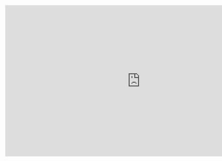 <p data-ke-size="size16">&nbsp;</p>
<figure data-ke-type="video" data-ke-style="alignCenter" data-video-host="kakaotv" data-video-url="https://tv.kakao.com/v/447909427" data-video-thumbnail="https://scrap.kakaocdn.net/dn/bIlG7g/hyWvRSogZQ/8Oqkcq7jsu3ThdbAiaACF0/img.jpg?width=1920&amp;height=1080&amp;face=0_0_1920_1080,https://scrap.kakaocdn.net/dn/b1fQU9/hyWvXdZDbP/nktk83kTNwulpr3cXb9au1/img.jpg?width=1920&amp;height=1080&amp;face=0_0_1920_1080" data-video-width="860" data-video-height="484" data-video-origin-width="860" data-video-origin-height="484" data-ke-mobilestyle="widthContent" data-video-title="'삶이란 무엇인가'에서 업로드한 동영상" data-video-play-service="daum_tistory" data-original-url=""><iframe src="https://play-tv.kakao.com/embed/player/cliplink/447909427?service=daum_tistory" width="860" height="484" frameborder="0" allowfullscreen="true"></iframe>
<figcaption style="display: none;"></figcaption>
</figure>
<p data-ke-size="size16">&nbsp;</p>